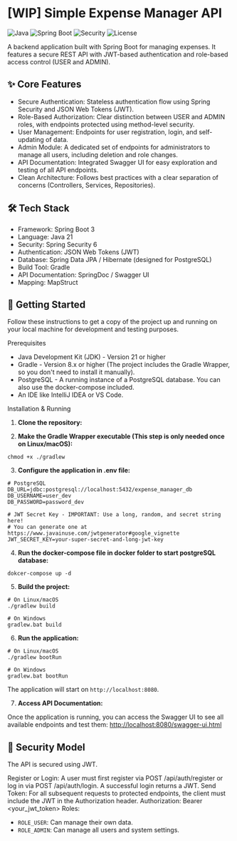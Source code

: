 # [WIP] Simple Expense Manager API

![Java](https://img.shields.io/badge/Java-21-blue)
![Spring Boot](https://img.shields.io/badge/Spring%20Boot-3.x-brightgreen)
![Security](https://img.shields.io/badge/Security-JWT-purple)
![License](https://img.shields.io/badge/License-MIT-yellow)

A backend application built with Spring Boot for managing expenses. It features a secure REST API with JWT-based authentication and role-based access control (USER and ADMIN).

## ✨ Core Features


* Secure Authentication: Stateless authentication flow using Spring Security and JSON Web Tokens (JWT).
* Role-Based Authorization: Clear distinction between USER and ADMIN roles, with endpoints protected using method-level security.
* User Management: Endpoints for user registration, login, and self-updating of data.
* Admin Module: A dedicated set of endpoints for administrators to manage all users, including deletion and role changes.
* API Documentation: Integrated Swagger UI for easy exploration and testing of all API endpoints.
* Clean Architecture: Follows best practices with a clear separation of concerns (Controllers, Services, Repositories).

## 🛠️ Tech Stack


* Framework: Spring Boot 3
* Language: Java 21
* Security: Spring Security 6
* Authentication: JSON Web Tokens (JWT)
* Database: Spring Data JPA / Hibernate (designed for PostgreSQL)
* Build Tool: Gradle
* API Documentation: SpringDoc / Swagger UI
* Mapping: MapStruct

## 🚀 Getting Started

Follow these instructions to get a copy of the project up and running on your local machine for development and testing purposes.

Prerequisites

* Java Development Kit (JDK) - Version 21 or higher
* Gradle - Version 8.x or higher (The project includes the Gradle Wrapper, so you don't need to install it manually).
* PostgreSQL - A running instance of a PostgreSQL database. You can also use the docker-compose included.
* An IDE like IntelliJ IDEA or VS Code.

Installation & Running

1. **Clone the repository:**

2. **Make the Gradle Wrapper executable (This step is only needed once on Linux/macOS):**
```console
chmod +x ./gradlew
```

3. **Configure the application in .env file:**
```console
# PostgreSQL
DB_URL=jdbc:postgresql://localhost:5432/expense_manager_db
DB_USERNAME=user_dev
DB_PASSWORD=password_dev

# JWT Secret Key - IMPORTANT: Use a long, random, and secret string here!
# You can generate one at https://www.javainuse.com/jwtgenerator#google_vignette
JWT_SECRET_KEY=your-super-secret-and-long-jwt-key
```

4. **Run the docker-compose file in docker folder to start postgreSQL database:**
```console
dokcer-compose up -d
```

5. **Build the project:**
```console
# On Linux/macOS
./gradlew build

# On Windows
gradlew.bat build
```
     
6. **Run the application:**
```console
# On Linux/macOS
./gradlew bootRun

# On Windows
gradlew.bat bootRun
```
The application will start on `http://localhost:8080`.

7. **Access API Documentation:**

Once the application is running, you can access the Swagger UI to see all available endpoints and test them:
[http://localhost:8080/swagger-ui.html](http://localhost:8080/swagger-ui.html)

## 🔐 Security Model

The API is secured using JWT.

Register or Login: A user must first register via POST /api/auth/register or log in via POST /api/auth/login. A successful login returns a JWT.
Send Token: For all subsequent requests to protected endpoints, the client must include the JWT in the Authorization header.
Authorization: Bearer <your_jwt_token>
Roles:

*   `ROLE_USER`: Can manage their own data.
*   `ROLE_ADMIN`: Can manage all users and system settings.
